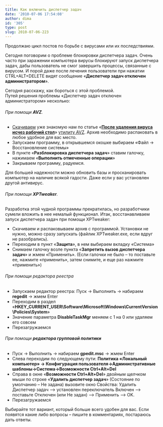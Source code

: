 ```yaml
---
title: Как включить диспетчер задач
date: '2010-07-06 17:54:08'
author: dima
id: '305'
type: post
slug: 2010-07-06-223
---
```


Продолжаю цикл постов по борьбе с вирусами или их последствиями.

Сегодня поговорим о проблеме блокировки диспетчера задач. Очень часто при заражении компьютера вирусы блокируют запуск диспетчера задач, дабы пользователь не смог завершить процессы, связанные с вирусом. И порой даже после лечения пользователи при нажатии CTRL+ALT+DELETE видят сообщение «**Диспетчер задач отключен администратором**».

Сегодня расскажу, как бороться с этой проблемой.  
Путей решения проблемы «Диспетчер задач отключен администратором» несколько:  

###### При помощи **AVZ**.

*   [Скачиваем](https://depositfiles.com/files/cf4vpft5k "https://depositfiles.com/files/cf4vpft5k") уже знакомую нам по статье «**[После удаления вируса исчез рабочий стол](/blog/1/2009-04-30-158)**» [утилиту AVZ](https://depositfiles.com/files/cf4vpft5k "https://depositfiles.com/files/cf4vpft5k"). Архив необходимо распаковать в любое удобное для вас место.
*   Запускаем программу, в открывшемся окошке выбираем «Файл → Восстановление системы»
*   В пункте «**Разблокировка диспетчера задач**» ставим галочку, нажимаем «**Выполнить отмеченные операции**»
*   Закрываем программу, радуемся.

  
Для большей надежности можно обновить базы и просканировать компьютер на наличие всякой гадости. Даже если у вас установлен другой антивирус.  
  

###### При помощи **XPTweaker**.

Разработка этой чудной программы прекратилась, но разработчики сумели вложить в нее немалый функционал. Итак, восстанавливаем запуск диспетчера задач при помощи XPTweaker:

*   Скачиваем и распаковываем архив с программой. Установки не нужно, можно сразу запускать (файлик XPTweaker.exe, если вдруг не разобрались).
*   Переходим в пункт «**Защита**», в нем выбираем вкладку «Система»
*   Снимаем галочку возле пункта «**Запретить вызов диспетчера задач**» и жмем «Применить». (Если галочки не было – то поставьте ее, нажмите «применить», затем снимите, и еще раз нажмите «применить»)

  

###### При помощи редактора реестра

*   Запускаем редактор реестра: Пуск → Выполнить → набираем **regedit** → жмем Enter
*   Переходим в раздел «**HKEY\_CURRENT\_USER\\Software\\Microsoft\\Windows\\CurrentVersion\\Policies\\System**»
*   Значение параметра **DisableTaskMgr** меняем с 1 на 0 или удаляем его совсем
*   Перезагружаемся

  

###### При помощи **редактора групповой политики**

*   Пуск → Выполнить → набираем **gpedit.msc** → жмем Enter
*   Слева переходим по следующему пути: **Политика «Локальный компьютер» → Конфигурация пользователя→Административные шаблоны→Система→Возможности Ctrl+Alt+Del**
*   Справа в окне «**Возможности Ctrl+Alt+Del**» двойным щелчком мыши по строке «**Удалить диспетчер задач**» (Состояние по умолчанию – Не задана) вызовите окно Свойства: Удалить Диспетчер задач –> установлен переключатель Включен –> поставьте Отключен (или Не задан) –> Применить –> OK.
*   Перезагружаемся

Выбирайте тот вариант, который больше всего удобен для вас. Если появятся какие либо вопросы – пишите в комментариях, постараюсь дать ответы.